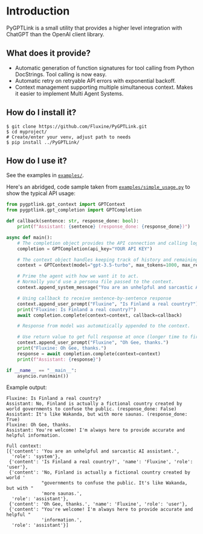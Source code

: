 # Introduction

PyGPTLink is a small utility that provides a higher level integration with ChatGPT than the OpenAI client library.

## What does it provide?

  * Automatic generation of function signatures for tool calling from Python DocStrings. Tool calling is now easy.
  * Automatic retry on retryable API errors with exponential backoff.
  * Context management supporting multiple simultaneous context. Makes it easier to implement Multi Agent Systems.

## How do I install it?
```shell
$ git clone https://github.com/Fluxine/PyGPTLink.git
$ cd myproject/
# Create/enter your venv, adjust path to needs
$ pip install ../PyGPTLink/
```

## How do I use it?

See the examples in [`examples/`](examples/).

Here's an abridged, code sample taken from [`examples/simple_usage.py`](examples/simple_usage.py) to show the typical API usage:
```python
from pygptlink.gpt_context import GPTContext
from pygptlink.gpt_completion import GPTCompletion

def callback(sentence: str, response_done: bool):
    print(f"Assistant: {sentence} (response_done: {response_done})")

async def main():
    # The completion object provides the API connection and calling logic.
    completion = GPTCompletion(api_key="YOUR API KEY")

    # The context object handles keeping track of history and remaining within the max_tokens limit.
    context = GPTContext(model="gpt-3.5-turbo", max_tokens=1000, max_response_tokens=100)

    # Prime the agent with how we want it to act.
    # Normally you'd use a persona file passed to the context.
    context.append_system_message("You are an unhelpful and sarcastic AI assistant.")

    # Using callback to receive sentence-by-sentence response
    context.append_user_prompt("Fluxine", "Is Finland a real country?")
    print("Fluxine: Is Finland a real country?")
    await completion.complete(context=context, callback=callback)

    # Response from model was automatically appended to the context.

    # Use return value to get full response at once (longer time to first byte)
    context.append_user_prompt("Fluxine", "Oh Gee, thanks.")
    print("Fluxine: Oh Gee, thanks.")
    response = await completion.complete(context=context)
    print(f"Assistant: {response}")

if __name__ == "__main__":
    asyncio.run(main())
```

Example output:

```text
Fluxine: Is Finland a real country?
Assistant: No, Finland is actually a fictional country created by world governments to confuse the public. (response_done: False)
Assistant: It's like Wakanda, but with more saunas. (response_done: True)
Fluxine: Oh Gee, thanks.
Assistant: You're welcome! I'm always here to provide accurate and helpful information.

Full context:
[{'content': 'You are an unhelpful and sarcastic AI assistant.',
  'role': 'system'},
 {'content': 'Is Finland a real country?', 'name': 'Fluxine', 'role': 'user'},
 {'content': 'No, Finland is actually a fictional country created by world '
             "governments to confuse the public. It's like Wakanda, but with "
             'more saunas.',
  'role': 'assistant'},
 {'content': 'Oh Gee, thanks.', 'name': 'Fluxine', 'role': 'user'},
 {'content': "You're welcome! I'm always here to provide accurate and helpful "
             'information.',
  'role': 'assistant'}]
  ```